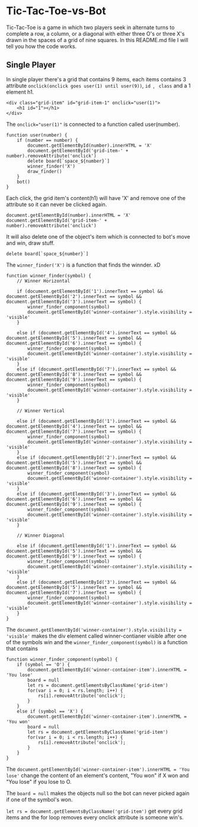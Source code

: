 # Tic-Tac-Toe-vs-Bot
Tic-Tac-Toe is a game in which two players seek in alternate turns to complete a row, a column, or a diagonal with either three O's or three X's drawn in the spaces of a grid of nine squares. In this README.md file I will tell you how the code works.
</br>

<h2>Single Player</h2>

In single player there's a grid that contains 9 items, each items contains 3 attribute ```onclick(onclick goes user(1) until user(9))```, ```id ```, ``` class``` and a 1 element h1.

```
<div class="grid-item" id="grid-item-1" onclick="user(1)">
    <h1 id="1"></h1>
</div>
```

The ```onclick="user(1)"``` is connected to a function called user(number).

```
function user(number) {
    if (number == number) {
        document.getElementById(number).innerHTML = 'X'
        document.getElementById('grid-item-' + number).removeAttribute('onclick')
        delete board[`space_${number}`]
        winner_finder('X')
        draw_finder()
    }
    bot()
}
```

Each click, the grid item's content(h1) will have 'X' and remove one of the attribute so it can never be clicked again.

```
document.getElementById(number).innerHTML = 'X'
document.getElementById('grid-item-' + number).removeAttribute('onclick')
```

It will also delete one of the object's item which is connected to bot's move and win, draw stuff.
```
delete board[`space_${number}`]
```

The ```winner_finder('X')``` is a function that finds the winnder. xD

```
function winner_finder(symbol) {
    // Winner Horizontal

    if (document.getElementById('1').innerText == symbol && document.getElementById('2').innerText == symbol && document.getElementById('3').innerText == symbol) {
        winner_finder_component(symbol)
        document.getElementById('winner-container').style.visibility = 'visible'
    }

    else if (document.getElementById('4').innerText == symbol && document.getElementById('5').innerText == symbol && document.getElementById('6').innerText == symbol) {
        winner_finder_component(symbol)
        document.getElementById('winner-container').style.visibility = 'visible'
    }
    else if (document.getElementById('7').innerText == symbol && document.getElementById('8').innerText == symbol && document.getElementById('9').innerText == symbol) {
        winner_finder_component(symbol)
        document.getElementById('winner-container').style.visibility = 'visible'
    }

    // Winner Vertical 

    else if (document.getElementById('1').innerText == symbol && document.getElementById('4').innerText == symbol && document.getElementById('7').innerText == symbol) {
        winner_finder_component(symbol)
        document.getElementById('winner-container').style.visibility = 'visible'
    }
    else if (document.getElementById('2').innerText == symbol && document.getElementById('5').innerText == symbol && document.getElementById('8').innerText == symbol) {
        winner_finder_component(symbol)
        document.getElementById('winner-container').style.visibility = 'visible'
    }
    else if (document.getElementById('3').innerText == symbol && document.getElementById('6').innerText == symbol && document.getElementById('9').innerText == symbol) {
        winner_finder_component(symbol)
        document.getElementById('winner-container').style.visibility = 'visible'
    }

    // Winner Diagonal

    else if (document.getElementById('1').innerText == symbol && document.getElementById('5').innerText == symbol && document.getElementById('9').innerText == symbol) {
        winner_finder_component(symbol)
        document.getElementById('winner-container').style.visibility = 'visible'
    } 
    else if (document.getElementById('3').innerText == symbol && document.getElementById('5').innerText == symbol && document.getElementById('7').innerText == symbol) {
        winner_finder_component(symbol)
        document.getElementById('winner-container').style.visibility = 'visible'
    }
}
```

The ```document.getElementById('winner-container').style.visibility = 'visible'``` makes the div element called winner-contianer visible after one of the symbols win and the ```winner_finder_component(symbol)``` is a function that contains

```
function winner_finder_component(symbol) {
    if (symbol == 'O') {
        document.getElementById('winner-container-item').innerHTML = 'You lose'
        board = null
        let rs = document.getElementsByClassName('grid-item')
        for(var i = 0; i < rs.length; i++) {
            rs[i].removeAttribute('onclick');
        }
    }
    else if (symbol == 'X') {
        document.getElementById('winner-container-item').innerHTML = 'You won'
        board = null
        let rs = document.getElementsByClassName('grid-item')
        for(var i = 0; i < rs.length; i++) {
            rs[i].removeAttribute('onclick');
        }
    }
}
```

The ```document.getElementById('winner-container-item').innerHTML = 'You lose'``` change the content of an element's content, "You won" if X won and "You lose" if you lose to O.

The ```board = null``` makes the objects null so the bot can never picked again if one of the symbol's won. 

```let rs = document.getElementsByClassName('grid-item')``` get every grid items and the for loop removes every onclick attribute is someone win's.




